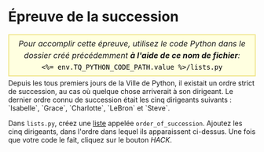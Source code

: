 # Épreuve de la succession

<style>
.py-script-info {
  font-size: 16px;
  text-align: center;
  background-color: #FFFFE0;
  border: 2px solid #F0E68C;
  padding: 5px;
  line-height: 1.5em;
  margin: 5px 0;
  font-style: italic;
}

.py-script-info span {
  font-style: normal;
  color: #000;
}
</style>
<div class="py-script-info">
  Pour accomplir cette épreuve, utilisez le code Python dans le dossier créé précédemment <b>à l'aide de ce nom de fichier</b>:
  <br/>
  <code><span><%= env.TQ_PYTHON_CODE_PATH.value %>/lists.py</span></code>
</div>
Depuis les tous premiers jours de la Ville de Python, il existait un ordre strict de succession, au cas où quelque chose arriverait à son dirigeant. Le dernier ordre connu de succession était les cinq dirigeants suivants&nbsp;: `Isabelle`, `Grace`, `Charlotte`, `LeBron` et `Steve`.

Dans `lists.py`, créez une [liste](https://www.w3schools.com/python/python_lists.asp) appelée `order_of_succession`. Ajoutez les cinq dirigeants, dans l'ordre dans lequel ils apparaissent ci-dessus. Une fois que votre code le fait, cliquez sur le bouton *HACK*.
